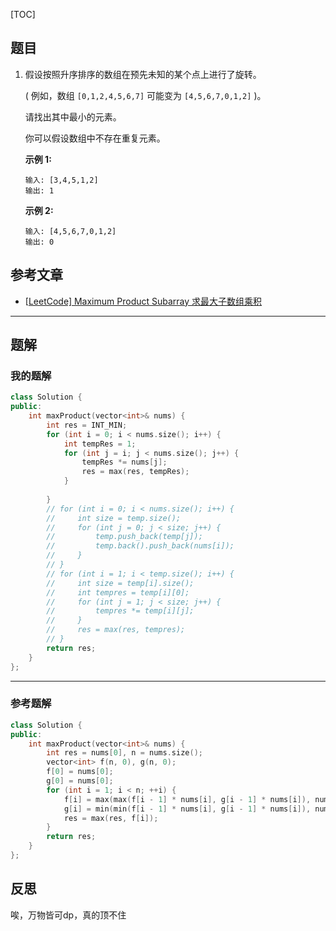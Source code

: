 [TOC]
## 题目

1. 假设按照升序排序的数组在预先未知的某个点上进行了旋转。

   ( 例如，数组 `[0,1,2,4,5,6,7]` 可能变为 `[4,5,6,7,0,1,2]` )。
   
   请找出其中最小的元素。
   
   你可以假设数组中不存在重复元素。
   
   **示例 1:**
   
   ```
   输入: [3,4,5,1,2]
   输出: 1
   ```
   
   **示例 2:**
   
   ```
   输入: [4,5,6,7,0,1,2]
   输出: 0
   ```
   

## 参考文章

- [[LeetCode\] Maximum Product Subarray 求最大子数组乘积](https://www.cnblogs.com/grandyang/p/4028713.html)

***
## 题解

### 我的题解

```c++
class Solution {
public:
    int maxProduct(vector<int>& nums) {
        int res = INT_MIN;
        for (int i = 0; i < nums.size(); i++) {
            int tempRes = 1;
            for (int j = i; j < nums.size(); j++) {
                tempRes *= nums[j];
                res = max(res, tempRes);
            }
            
        }
        // for (int i = 0; i < nums.size(); i++) {
        //     int size = temp.size();
        //     for (int j = 0; j < size; j++) {
        //         temp.push_back(temp[j]);
        //         temp.back().push_back(nums[i]);
        //     }
        // }
        // for (int i = 1; i < temp.size(); i++) {
        //     int size = temp[i].size();
        //     int tempres = temp[i][0];
        //     for (int j = 1; j < size; j++) {
        //         tempres *= temp[i][j];
        //     }
        //     res = max(res, tempres);
        // }
        return res;
    }
};
```

***
### 参考题解
```c++
class Solution {
public:
    int maxProduct(vector<int>& nums) {
        int res = nums[0], n = nums.size();
        vector<int> f(n, 0), g(n, 0);
        f[0] = nums[0];
        g[0] = nums[0];
        for (int i = 1; i < n; ++i) {
            f[i] = max(max(f[i - 1] * nums[i], g[i - 1] * nums[i]), nums[i]);
            g[i] = min(min(f[i - 1] * nums[i], g[i - 1] * nums[i]), nums[i]);
            res = max(res, f[i]);
        }
        return res;
    }
};
```


## 反思

唉，万物皆可dp，真的顶不住




